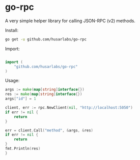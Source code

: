 # go-rpc
A very simple helper library for calling JSON-RPC (v2) methods.

Install:
```bash
go get -u github.com/husarlabs/go-rpc
```

Import:
```go

import (
    "github.com/husarlabs/go-rpc"
)
```

Usage:

```go
args := make(map[string]interface{})
res := make(map[string]interface{})
args["id"] = 1

client, err := rpc.NewClient(nil, "http://localhost:5050")
if err != nil {
    return
}

err = client.Call("method", &args, &res)
if err != nil {
    return
}
fmt.Println(res)
}
```
